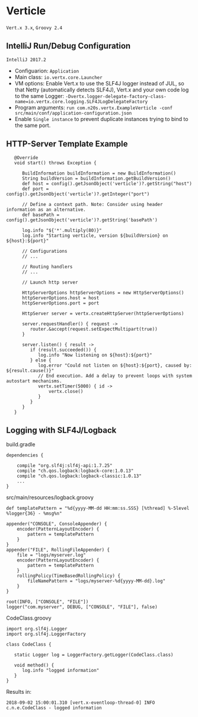 # Verticle

`Vert.x 3.x`, `Groovy 2.4`

## IntelliJ Run/Debug Configuration

`IntelliJ 2017.2`

* Configuarion: `Application`
* Main class: `io.vertx.core.Launcher`
* VM options: Enable Vert.x to use the SLF4J logger instead of JUL, so that Netty (automatically detects SLF4J), Vert.x and your own code log to the same Logger:
    `-Dvertx.logger-delegate-factory-class-name=io.vertx.core.logging.SLF4JLogDelegateFactory`
* Program arguments: `run com.n20s.vertx.ExampleVerticle -conf src/main/conf/application-configuration.json`
* Enable `Single instance` to prevent duplicate instances trying to bind to the same port.


## HTTP-Server Template Example 

```
   @Override
   void start() throws Exception {

      BuildInformation buildInformation = new BuildInformation()
      String buildVersion = buildInformation.getBuildVersion()
      def host = config().getJsonObject('verticle')?.getString("host")
      def port = config().getJsonObject('verticle')?.getInteger("port")
      
      // Define a context path. Note: Consider using header information as an alternative.
      def basePath = config().getJsonObject('verticle')?.getString('basePath')

      log.info "${'*'.multiply(80)}"
      log.info "Starting verticle, version ${buildVersion} on ${host}:${port}"

      // Configurations
      // ...

      // Routing handlers
      // ...

      // Launch http server

      HttpServerOptions httpServerOptions = new HttpServerOptions()
      httpServerOptions.host = host
      httpServerOptions.port = port

      HttpServer server = vertx.createHttpServer(httpServerOptions)

      server.requestHandler() { request ->
         router.&accept(request.setExpectMultipart(true))
      }
   
      server.listen() { result ->
         if (result.succeeded()) {
            log.info "Now listening on ${host}:${port}"
         } else {
            log.error "Could not listen on ${host}:${port}, caused by: ${result.cause()}"
            // End execution. Add a delay to prevent loops with system autostart mechanisms.
            vertx.setTimer(5000) { id ->
                vertx.close()
            }
         }
      }
   }
```

## Logging with SLF4J/Logback

build.gradle

```
dependencies {

    compile "org.slf4j:slf4j-api:1.7.25"
    compile "ch.qos.logback:logback-core:1.0.13"
    compile "ch.qos.logback:logback-classic:1.0.13"
    ...
}    
```
src/main/resources/logback.groovy

```
def templatePattern = "%d{yyyy-MM-dd HH:mm:ss.SSS} [%thread] %-5level %logger{36} - %msg%n"

appender("CONSOLE", ConsoleAppender) {
    encoder(PatternLayoutEncoder) {
        pattern = templatePattern
    }
}
appender("FILE", RollingFileAppender) {
    file = "logs/myserver.log"
    encoder(PatternLayoutEncoder) {
        pattern = templatePattern
    }
    rollingPolicy(TimeBasedRollingPolicy) {
        fileNamePattern = "logs/myserver-%d{yyyy-MM-dd}.log"
    }
}

root(INFO, ["CONSOLE", "FILE"])
logger("com.myserver", DEBUG, ["CONSOLE", "FILE"], false)
```
CodeClass.groovy

```
import org.slf4j.Logger
import org.slf4j.LoggerFactory

class CodeClass {

   static Logger log = LoggerFactory.getLogger(CodeClass.class)

   void method() {
      log.info "logged information"
   }
}
```
Results in:

```
2018-09-02 15:00:01.310 [vert.x-eventloop-thread-0] INFO  c.n.e.CodeClass - logged information
```